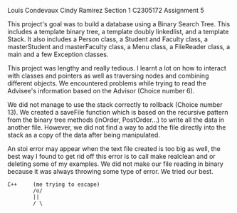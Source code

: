 Louis Condevaux
Cindy Ramirez
Section 1
C2305172
Assignment 5



This project's goal was to build a database using a Binary Search Tree.
This includes a template binary tree, a template doubly linkedlist, and a template Stack.
It also includes a Person class, a Student and Faculty class, a masterStudent and masterFaculty class, a Menu class, a FileReader class, a main and a few Exception classes.

This project was lengthy and really tedious. I learnt a lot on how to interact with classes and pointers as well as traversing nodes and combining different objects.
We encountered problems while trying to read the Advisee's information based on the Advisor (Choice number 6).

We did not manage to use the stack correctly to rollback (Choice number 13).
We created a saveFile function which is based on the recursive pattern from the binary tree methods (inOrder, PostOrder...) to write all the data in another file. However, we did not find a way to add the file directly into the stack as a copy of the data after being manipulated.

An stoi error may appear when the text file created is too big as well, the best way I found to get rid off this error is to call make realclean and or deleting some of my examples.
We did not make our file reading in binary because it was always throwing some type of error.
We tried our best.


    C++     (me trying to escape)
            /o/  
            ||     
            / \
